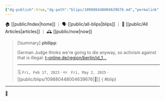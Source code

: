 ```yaml
---
{"dg-publish":true,"dg-path":"blips/109880448004639676.md","permalink":"/blips/109880448004639676/","title":"philipp on mastodon @ 2023-02-17"}
---
```



<div class="transclusion internal-embed is-loaded"><div class="markdown-embed">




🏠 [[public/Index\|home]]  ⋮ 🗣️ [[public/all-blips\|blips]] ⋮  📝 [[public/All Articles\|articles]]  ⋮ 🕰️ [[public/now\|now]]


</div></div>


> [!summary] **philipp**:
>
> German Judge thinks we're going to die anyway, so activism against that is illegal: [t-online.de/region/berlin/id_1…](https://www.t-online.de/region/berlin/id_100130052/richter-kontert-klimaaktivistin-mensch-wird-sowieso-aussterben-.html)
> - - -
>
> 🗓️ <code>Fri, Feb 17, 2023</code>  · ✏️ <code> Fri, May 2, 2025</code>  · [[public/blips/109880448004639676\|🔗]]
{ #blip}


- - -

 👾
